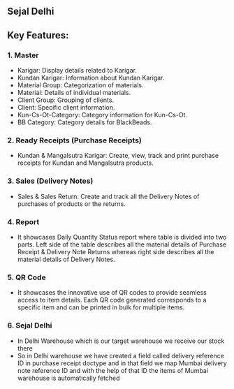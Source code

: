 ## Sejal Delhi

## Key Features:
### 1. Master
- Karigar: Display details related to Karigar.
- Kundan Karigar: Information about Kundan Karigar.
- Material Group: Categorization of materials.
- Material: Details of individual materials.
- Client Group: Grouping of clients.
- Client: Specific client information.
- Kun-Cs-Ot-Category: Category information for Kun-Cs-Ot.
- BB Category: Category details for BlackBeads.

### 2. Ready Receipts (Purchase Receipts)
- Kundan & Mangalsutra Karigar: Create, view, track and print purchase receipts for Kundan and Mangalsutra products.

### 3. Sales (Delivery Notes)
- Sales & Sales Return: Create and track all the Delivery Notes of purchases of products or the returns.

### 4. Report
- It showcases Daily Quantity Status report where table is divided into two parts. Left side of the table describes all the material details of Purchase Receipt & Delivery Note Returns whereas right side describes all the material details of Delivery Notes.

### 5. QR Code
- It showcases the innovative use of QR codes to provide seamless access to item details. Each QR code generated corresponds to a specific item and can be printed in bulk for multiple items.

### 6. Sejal Delhi
- In Delhi Warehouse which is our target warehouse we receive our stock there
- So in Delhi warehouse we have created a field called delivery reference ID  in purchase receipt doctype and in that field we map Mumbai delivery note reference ID and with the help of that ID the items of    Mumbai warehouse is automatically fetched

